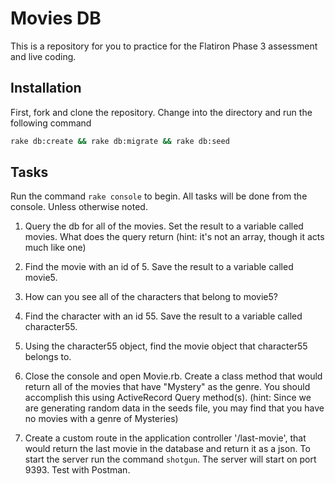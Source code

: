 # Movies DB

This is a repository for you to practice for the Flatiron Phase 3 assessment and live coding.

## Installation

First, fork and clone the repository. Change into the directory and run the following command

```bash
rake db:create && rake db:migrate && rake db:seed
```

## Tasks

Run the command ```rake console``` to begin. All tasks will be done from the console. Unless otherwise noted.

1. Query the db for all of the movies. Set the result to a variable called movies. What does the query return (hint: it's not an array, though it acts much like one)

<!-- movies = Movie.all -->

2. Find the movie with an id of 5. Save the result to a variable called movie5.

<!-- movie5 = Movie.find(5) -->

3. How can you see all of the characters that belong to movie5?

<!-- movie5.characters -->

4. Find the character with an id 55. Save the result to a variable called character55.

<!-- character55 = Character.find(55) -->

5. Using the character55 object, find the movie object that character55 belongs to.

<!-- character55.movie -->

6. Close the console and open Movie.rb. Create a class method that would return all of the movies that have "Mystery" as the genre. You should accomplish this using ActiveRecord Query method(s). (hint: Since we are generating random data in the seeds file, you may find that you have no movies with a genre of Mysteries)

<!-- def self.mystery_genre 
        Movie.find_by(genre: "Mystery")
    end -->

7. Create a custom route in the application controller '/last-movie', that would return the last movie in the database and return it as a json. To start the server run the command ```shotgun```. The server will start on port 9393. Test with Postman.

